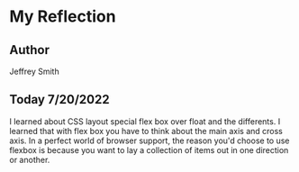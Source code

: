 # My Reflection

## Author

Jeffrey Smith

## Today 7/20/2022

I learned about CSS layout special flex box over float and the differents. I learned that with flex box you have to think about the main axis and cross axis. In a perfect world of browser support, the reason you'd choose to use flexbox is because you want to lay a collection of items out in one direction or another.